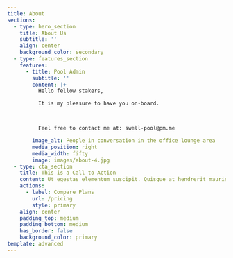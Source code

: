 ```yaml
---
title: About
sections:
  - type: hero_section
    title: About Us
    subtitle: ''
    align: center
    background_color: secondary
  - type: features_section
    features:
      - title: Pool Admin
        subtitle: ''
        content: |+
          Hello fellow stakers,

          It is my pleasure to have you on-board.



          Feel free to contact me at: swell-pool@pm.me

        image_alt: People in conversation in the office lounge area
        media_position: right
        media_width: fifty
        image: images/about-4.jpg
  - type: cta_section
    title: This is a Call to Action
    content: Ut egestas elementum suscipit. Quisque at hendrerit mauris.
    actions:
      - label: Compare Plans
        url: /pricing
        style: primary
    align: center
    padding_top: medium
    padding_bottom: medium
    has_border: false
    background_color: primary
template: advanced
---
```

